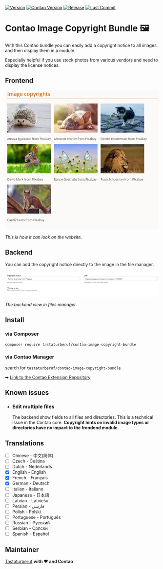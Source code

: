 [![Version](http://img.shields.io/packagist/v/tastaturberuf/contao-image-copyright-bundle)](https://packagist.org/packages/tastaturberuf/contao-image-copyright-bundle)
[![Contao Version](https://img.shields.io/badge/contao--version-^4.9-%23F47C00)](https://contao.org)
[![Release](https://img.shields.io/github/release-date/tastaturberuf/contao-image-copyright-bundle)](https://github.com/Tastaturberuf/contao-image-copyright-bundle)
[![Last Commit](https://img.shields.io/github/last-commit/tastaturberuf/contao-image-copyright-bundle)](https://github.com/Tastaturberuf/contao-image-copyright-bundle/commits/master)

# Contao Image Copyright Bundle :framed_picture:

With this Contao bundle you can easily add a copyright notice to all images and then display them in a module.

Especially helpful if you use stock photos from various vendors and need to display the license notices.

## Frontend

![Frontend Module Screenshot](Resources/docs/screenshots/frontend_module.jpg)
 
 *This is how it can look on the website.*

## Backend

You can add the copyright notice directly to the image in the file manager.

![Backend Screenshot](Resources/docs/screenshots/backend_tl_files_dca.jpg)
 
 *The backend view in files manager.*

## Install

### via Composer
```
composer require tastaturberuf/contao-image-copyright-bundle
```
### via Contao Manager
search for `tastaturberuf/contao-image-copyright-bundle`

➡ [Link to the Contao Extension Repository](https://extensions.contao.org/?p=tastaturberuf%2Fcontao-image-copyright-bundle)


## Known issues

- ### Edit multiple files
  The backend show fields to all files and directories. This is a technical issue in the 
  Contao core. **Copyright hints on invalid image types or directories have no impact to the frondend module.**

## Translations

- [ ] Chinese - 中文(简体)
- [ ] Czech - Čeština
- [ ] Dutch - Nederlands
- [x] English - English
- [x] French - Français
- [x] German - Deutsch
- [ ] Italian - Italiano
- [ ] Japanese - 日本語
- [ ] Latvian - Latviešu
- [ ] Persian - فارسی
- [ ] Polish - Polski
- [ ] Portuguese - Português
- [ ] Russian - Русский
- [ ] Serbian - Српски
- [ ] Spanish - Español

## Maintainer
[Tastaturberuf](https://tastaturberuf.de) **with ♥ and Contao**
